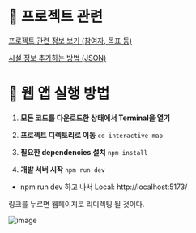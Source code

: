 # 📁 프로젝트 관련
[프로젝트 관련 정보 보기 (참여자, 목표 등)](ProjectRelated.md)

[시설 정보 추가하는 방법 (JSON)](acilitiesRelated.md
)

# 🚀 웹 앱 실행 방법

1. **모든 코드를 다운로드한 상태에서 Terminal을 열기**
  

2. **프로젝트 디렉토리로 이동**
  `cd interactive-map`

3. **필요한 dependencies 설치**
  `npm install`
4. **개발 서버 시작**
  `npm run dev`

- npm run dev 하고 나서
Local: http://localhost:5173/

링크를 누르면 웹페이지로 리디렉팅 될 것이다.

![image](https://github.com/user-attachments/assets/5359fe37-1fbc-4e9a-94f0-8f91a311d225)
